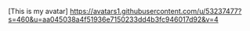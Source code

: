 [This is my avatar] https://avatars1.githubusercontent.com/u/53237477?s=460&u=aa045038a4f51936e7150233dd4b3fc946017d92&v=4
